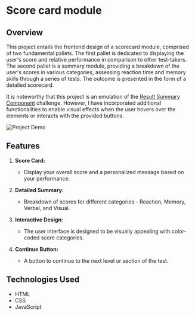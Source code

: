 # Score card module

## Overview

This project entails the frontend design of a scorecard module, comprised of two fundamental pallets. The first pallet is dedicated to displaying the user's score and relative performance in comparison to other test-takers. The second pallet is a summary module, providing a breakdown of the user's scores in various categories, assessing reaction time and memory skills through a series of tests. The outcome is presented in the form of a detailed scorecard.

It is noteworthy that this project is an emulation of the [Result Summary Component](https://www.frontendmentor.io/challenges/results-summary-component-CE_K6s0maV) challenge. However, I have incorporated additional functionalities to enable visual effects when the user hovers over the elements or interacts with the provided buttons.

![Project Demo](link-to-demo.gif)

## Features

1. **Score Card:**
   - Display your overall score and a personalized message based on your performance.

2. **Detailed Summary:**
   - Breakdown of scores for different categories - Reaction, Memory, Verbal, and Visual.

3. **Interactive Design:**
   - The user interface is designed to be visually appealing with color-coded score categories.

4. **Continue Button:**
   - A button to continue to the next level or section of the test.

## Technologies Used

- HTML
- CSS
- JavaScript